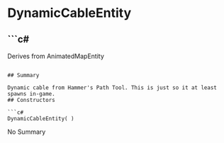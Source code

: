 # DynamicCableEntity

## ```c#
Derives from AnimatedMapEntity
```

## Summary

Dynamic cable from Hammer's Path Tool. This is just so it at least spawns in-game.
## Constructors

```c#
DynamicCableEntity( ) 
```
No Summary
